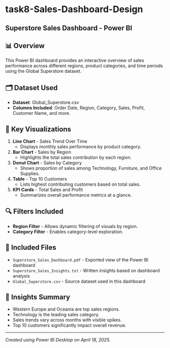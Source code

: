 # task8-Sales-Dashboard-Design

## Superstore Sales Dashboard - Power BI

## 📊 Overview
This Power BI dashboard provides an interactive overview of sales performance across different regions, product categories, and time periods using the Global Superstore dataset.

## 🗂️ Dataset Used
- **Dataset**: Global_Superstore.csv
- **Columns Included**: Order Date, Region, Category, Sales, Profit, Customer Name, and more.

## 🧩 Key Visualizations
1. **Line Chart** - Sales Trend Over Time
   - Displays monthly sales performance by product category.
2. **Bar Chart** - Sales by Region
   - Highlights the total sales contribution by each region.
3. **Donut Chart** - Sales by Category
   - Shows proportion of sales among Technology, Furniture, and Office Supplies.
4. **Table** - Top 10 Customers
   - Lists highest contributing customers based on total sales.
5. **KPI Cards** - Total Sales and Profit
   - Summarizes overall performance metrics at a glance.

## 🔍 Filters Included
- **Region Filter** - Allows dynamic filtering of visuals by region.
- **Category Filter** - Enables category-level exploration.

## 📌 Included Files
- `Superstore_Sales_Dashboard.pdf` - Exported view of the Power BI dashboard
- `Superstore_Sales_Insights.txt` - Written insights based on dashboard analysis
- `Global_Superstore.csv` - Source dataset used in this dashboard

## 🎯 Insights Summary
- Western Europe and Oceania are top sales regions.
- Technology is the leading sales category.
- Sales trends vary across months with visible spikes.
- Top 10 customers significantly impact overall revenue.

---

*Created using Power BI Desktop on April 18, 2025.*
